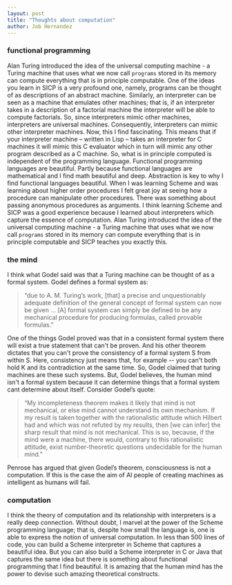 ```yaml
---
layout: post
title: "Thoughts about computation"
author: Job Hernandez
---
```


### functional programming
Alan Turing introduced the idea of the universal computing machine - a Turing machine that uses what we now call `programs` stored in its memory can compute everything that is in principle computable. One of the ideas you learn in SICP is a very profound one, namely, programs can be thought of as descriptions of an abstract machine. Similarly, an interpreter can be seen as a machine that emulates other machines; that is, if an interpreter takes in a description of a factorial machine the interpreter will be able to compute factorials. So, since interpreters mimic other machines, interpreters are universal machines. Consequently, interpreters can mimic other interpreter machines. Now, this I find fascinating. This means that if your interpreter machine – written in Lisp – takes an interpreter for C machines it will mimic this C evaluator which in turn will mimic any other program described as a C machine. So, what is in principle computed is independent of the programming language. 
Functional programming languages are beautiful. Partly because functional languages are mathematical and I find math beautiful and deep. Abstraction is key to why I find functional languages beautiful. When I was learning Scheme and was learning about higher order procedures I felt great joy at seeing how a procedure can manipulate other procedures. There was something about passing anonymous procedures as arguments. I think learning Scheme and SICP was a good experience because I learned about interpreters which capture the essence of computation. Alan Turing introduced the idea of the universal computing machine - a Turing machine that uses what we now call `programs` stored in its memory can compute everything that is in principle computable and SICP teaches you exactly this.

### the mind
I think what Godel said was that a Turing machine can be thought of as a formal system. Godel defines a formal system as:
>“due to A. M. Turing’s work, [that] a precise and unquestionably adequate definition of the general concept of formal system can now be given ... [A] formal system can simply be defined to be any mechanical procedure for producing formulas, called provable formulas.”  

One of the things Godel proved was that in a consistent formal system there will exist a true statement that can't be proven. And his other theorem dictates that you can't prove the consistency of a formal system S from within S. Here, consistency just means that, for example  --  you can't both hold K and its contradiction at the same time. So, Godel claimed that turing machines are these such systems. But, Godel believes, the human mind isn't a formal system because it can determine things that a formal system cant determine about itself. Consider Godel’s quote:
>“My incompleteness theorem makes it likely that mind is not mechanical, or else mind cannot understand its own mechanism. If my result is taken together with the rationalistic attitude which Hilbert had and which was not refuted by my results, then [we can infer] the sharp result that mind is not mechanical. This is so, because, if the mind were a machine, there would, contrary to this rationalistic attitude, exist number-theoretic questions undecidable for the human mind.” 

Penrose has argued that given Godel’s theorem, consciousness is not a computation. If this is the case the aim of AI people of creating machines as intelligent as humans will fail.		 	 	 		

### computation 
I think the theory of computation and its relationship with interpreters is a really deep connection. Without doubt, I marvel at the power of the Scheme programming language; that is, despite how small the language is, one is able to express the notion of universal computation. In less than 500 lines of code, you can build a Scheme interpreter in Scheme that captures a beautiful idea. But you can also build a Scheme interpreter in C or Java that captures the same idea but there is something about functional programming that I find beautiful. It is amazing that the human mind has the power to devise such amazing theoretical constructs.
